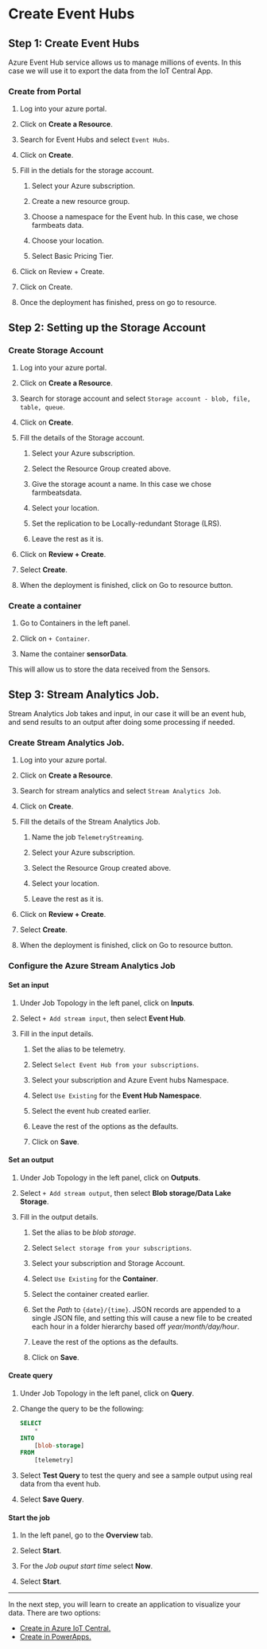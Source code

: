# Create Event Hubs

## Step 1: Create Event Hubs
Azure Event Hub service allows us to manage millions of events. In this case we will use it to export the data from the IoT Central App.

### Create from Portal
1. Log into your azure portal.

1. Click on **Create a Resource**.

1. Search for Event Hubs and select `Event Hubs`.

1. Click on **Create**.

1. Fill in the detials for the storage account.

   1. Select your Azure subscription.

   1. Create a new resource group. 

   1. Choose a namespace for the Event hub. In this case, we chose farmbeats data.

   1. Choose your location.

   1. Select Basic Pricing Tier.

1. Click on Review + Create.

1. Click on Create.

1. Once the deployment has finished, press on go to resource.


## Step 2: Setting up the Storage Account
### Create Storage Account
1. Log into your azure portal.

1. Click on **Create a Resource**.

1. Search for storage account and select `Storage account - blob, file, table, queue`.

1. Click on **Create**.

1. Fill the details of the Storage account. 

   1. Select your Azure subscription.

   1. Select the Resource Group created above.

   1. Give the storage acount a name. In this case we chose farmbeatsdata.

   1. Select your location.

   1. Set the replication to be Locally-redundant Storage (LRS).

   1. Leave the rest as it is.

1. Click on **Review + Create**.

1. Select **Create**.

1. When the deployment is finished, click on Go to resource button. 

### Create a container
1. Go to Containers in the left panel.

1. Click on `+ Container`.

1. Name the container **sensorData**.

This will allow us to store the data received from the Sensors.

## Step 3: Stream Analytics Job.
Stream Analytics Job takes and input, in our case it will be an event hub, and send results to an output after doing some processing if needed.

### Create Stream Analytics Job.
1. Log into your azure portal.

1. Click on **Create a Resource**.

1. Search for stream analytics and select `Stream Analytics Job`.

1. Click on **Create**.

1. Fill the details of the Stream Analytics Job. 

   1. Name the job `TelemetryStreaming`.
   
   1. Select your Azure subscription.

   1. Select the Resource Group created above.

   1. Select your location.

   1. Leave the rest as it is.

1. Click on **Review + Create**.

1. Select **Create**.

1. When the deployment is finished, click on Go to resource button. 

### Configure the Azure Stream Analytics Job

#### Set an input 
1. Under Job Topology in the left panel, click on **Inputs**.

1. Select `+ Add stream input`, then select **Event Hub**.

1. Fill in the input details.

   1. Set the alias to be telemetry.

   1. Select `Select Event Hub from your subscriptions`.

   1. Select your subscription and Azure Event hubs Namespace.

   1. Select `Use Existing` for the **Event Hub Namespace**.

   1. Select the event hub created earlier.

   1. Leave the rest of the options as the defaults.

   1. Click on **Save**. 

#### Set an output
1. Under Job Topology in the left panel, click on **Outputs**.

1. Select `+ Add stream output`, then select **Blob storage/Data Lake Storage**.

1. Fill in the output details.

   1. Set the alias to be *blob storage*.

   1. Select `Select storage from your subscriptions`.

   1. Select your subscription and Storage Account.

   1. Select `Use Existing` for the **Container**.

   1. Select the container created earlier.

   1. Set the *Path* to `{date}/{time}`. JSON records are appended to a single JSON file, and setting this will cause a new file to be created each hour in a folder hierarchy based off *year/month/day/hour*.

   1. Leave the rest of the options as the defaults.

   1. Click on **Save**. 

#### Create query
1. Under Job Topology in the left panel, click on **Query**.

1. Change the query to be the following:
    ```sql
    SELECT
        *
    INTO
        [blob-storage]
    FROM
        [telemetry]
    ```
1. Select **Test Query** to test the query and see a sample output using real data from tha event hub.

1. Select **Save Query**.

#### Start the job
1. In the left panel, go to the **Overview** tab.

1. Select **Start**.

1. For the *Job ouput start time* select **Now**.

1. Select **Start**.

----------------
In the next step, you will learn to create an application to visualize your data. There are two options:
* [Create in Azure IoT Central.](./Create_app_IoTCentral.md)
* [Create in PowerApps.](./Create_app_PowerApps.md)

